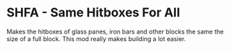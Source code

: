 # SHFA - Same Hitboxes For All #

Makes the hitboxes of glass panes, iron bars and other blocks the same the size of a full block.
This mod really makes building a lot easier.
